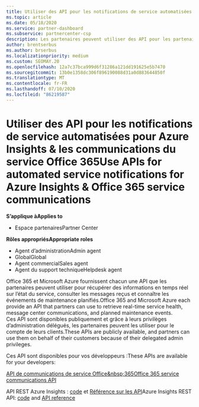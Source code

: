 ```yaml
---
title: Utiliser des API pour les notifications de service automatisées
ms.topic: article
ms.date: 05/18/2020
ms.service: partner-dashboard
ms.subservice: partnercenter-csp
description: Les partenaires peuvent utiliser des API pour les partenaires Office 365 et Microsoft Azure pour l’intégrité du service en temps réel, les communications du centre de messages et les événements de maintenance planifiée.
author: brentserbus
ms.author: brserbus
ms.localizationpriority: medium
ms.custom: SEOMAY.20
ms.openlocfilehash: 12a7c37bca999d6f31286a121dd191625e5b7470
ms.sourcegitcommit: 13b0e1358dc306f896190088d31a0d883644850f
ms.translationtype: MT
ms.contentlocale: fr-FR
ms.lasthandoff: 07/10/2020
ms.locfileid: "86219587"
---
```

# <a name="use-apis-for-automated-service-notifications-for-azure-insights--office-365-service-communications"></a><span data-ttu-id="09127-103">Utiliser des API pour les notifications de service automatisées pour Azure Insights & les communications du service Office 365</span><span class="sxs-lookup"><span data-stu-id="09127-103">Use APIs for automated service notifications for Azure Insights & Office 365 service communications</span></span>

<span data-ttu-id="09127-104">**S’applique à**</span><span class="sxs-lookup"><span data-stu-id="09127-104">**Applies to**</span></span>

-  <span data-ttu-id="09127-105">Espace partenaires</span><span class="sxs-lookup"><span data-stu-id="09127-105">Partner Center</span></span>

<span data-ttu-id="09127-106">**Rôles appropriés**</span><span class="sxs-lookup"><span data-stu-id="09127-106">**Appropriate roles**</span></span>

- <span data-ttu-id="09127-107">Agent d’administration</span><span class="sxs-lookup"><span data-stu-id="09127-107">Admin agent</span></span>
- <span data-ttu-id="09127-108">Global</span><span class="sxs-lookup"><span data-stu-id="09127-108">Global</span></span> 
- <span data-ttu-id="09127-109">Agent commercial</span><span class="sxs-lookup"><span data-stu-id="09127-109">Sales agent</span></span>
- <span data-ttu-id="09127-110">Agent du support technique</span><span class="sxs-lookup"><span data-stu-id="09127-110">Helpdesk agent</span></span>

<span data-ttu-id="09127-111">Office 365 et Microsoft Azure fournissent chacun une API que les partenaires peuvent utiliser pour récupérer des informations en temps réel sur l’état du service, consulter les messages reçus et connaître les événements de maintenance planifiés.</span><span class="sxs-lookup"><span data-stu-id="09127-111">Office 365 and Microsoft Azure each provide an API that partners can use to retrieve real-time service health, message center communications, and planned maintenance events.</span></span> <span data-ttu-id="09127-112">Ces&nbsp;API sont disponibles publiquement et grâce à leurs privilèges d’administration délégués, les partenaires peuvent les utiliser pour le compte de leurs clients.</span><span class="sxs-lookup"><span data-stu-id="09127-112">These APIs are publicly available, and partners can use them on behalf of their customers because of their delegated admin privileges.</span></span>

<span data-ttu-id="09127-113">Ces&nbsp;API sont disponibles pour vos développeurs&nbsp;:</span><span class="sxs-lookup"><span data-stu-id="09127-113">These APIs are available for your developers:</span></span>

[<span data-ttu-id="09127-114">API de communications de service Office&amp;nbsp;365</span><span class="sxs-lookup"><span data-stu-id="09127-114">Office 365 service communications API</span></span>](https://go.microsoft.com/fwlink/p/?LinkId=616899)

<span data-ttu-id="09127-115">API REST Azure Insights : [code](https://go.microsoft.com/fwlink/p/?LinkId=617299) et [Référence sur les API](https://go.microsoft.com/fwlink/p/?LinkId=617300)</span><span class="sxs-lookup"><span data-stu-id="09127-115">Azure Insights REST API: [code](https://go.microsoft.com/fwlink/p/?LinkId=617299) and [API reference](https://go.microsoft.com/fwlink/p/?LinkId=617300)</span></span>

 

 




